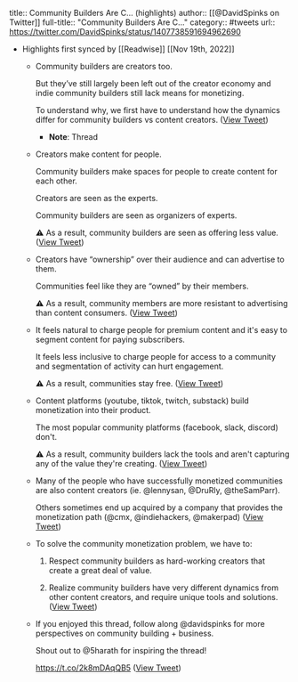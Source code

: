 title:: Community Builders Are C... (highlights)
author:: [[@DavidSpinks on Twitter]]
full-title:: "Community Builders Are C..."
category:: #tweets
url:: https://twitter.com/DavidSpinks/status/1407738591694962690

- Highlights first synced by [[Readwise]] [[Nov 19th, 2022]]
	- Community builders are creators too.
	  
	  But they’ve still largely been left out of the creator economy and indie community builders still lack means for monetizing.
	  
	  To understand why, we first have to understand how the dynamics differ for community builders vs content creators. ([View Tweet](https://twitter.com/DavidSpinks/status/1407738581028950023))
		- **Note**: Thread
	- Creators make content for people.
	  
	  Community builders make spaces for people to create content for each other.
	  
	  Creators are seen as the experts.
	  
	  Community builders are seen as organizers of experts.
	  
	  ⚠︎ As a result, community builders are seen as offering less value. ([View Tweet](https://twitter.com/DavidSpinks/status/1407738584854151169))
	- Creators have “ownership” over their audience and can advertise to them.
	  
	  Communities feel like they are “owned” by their members.
	  
	  ⚠︎ As a result, community members are more resistant to advertising than content consumers. ([View Tweet](https://twitter.com/DavidSpinks/status/1407738586221449220))
	- It feels natural to charge people for premium content and it's easy to segment content for paying subscribers.
	  
	  It feels less inclusive to charge people for access to a community and segmentation of activity can hurt engagement.
	  
	  ⚠︎ As a result, communities stay free. ([View Tweet](https://twitter.com/DavidSpinks/status/1407738587278413828))
	- Content platforms (youtube, tiktok, twitch, substack) build monetization into their product.
	  
	  The most popular community platforms (facebook, slack, discord) don't.
	  
	  ⚠︎ As a result, community builders lack the tools and aren't capturing any of the value they're creating. ([View Tweet](https://twitter.com/DavidSpinks/status/1407738588385714179))
	- Many of the people who have successfully monetized communities are also content creators (ie. @lennysan, @DruRly, @theSamParr).
	  
	  Others sometimes end up acquired by a company that provides the monetization path (@cmx, @indiehackers, @makerpad) ([View Tweet](https://twitter.com/DavidSpinks/status/1407738589568503808))
	- To solve the community monetization problem, we have to:
	  
	  1. Respect community builders as hard-working creators that create a great deal of value.
	  
	  2. Realize community builders have very different dynamics from other content creators, and require unique tools and solutions. ([View Tweet](https://twitter.com/DavidSpinks/status/1407738590629617669))
	- If you enjoyed this thread, follow along @davidspinks for more perspectives on community building + business.
	  
	  Shout out to @5harath for inspiring the thread! 
	  
	  https://t.co/2k8mDAqQB5 ([View Tweet](https://twitter.com/DavidSpinks/status/1407738591694962690))